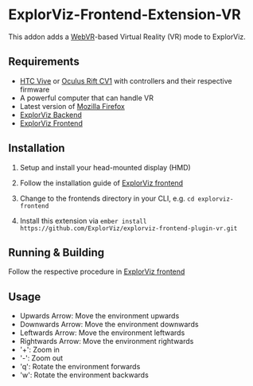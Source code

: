 # ExplorViz-Frontend-Extension-VR

This addon adds a [WebVR](https://webvr.info/)-based Virtual Reality (VR) mode to ExplorViz.

## Requirements
- [HTC Vive](https://www.vive.com) or [Oculus Rift CV1](https://www.oculus.com/rift/) with controllers and their respective firmware
- A powerful computer that can handle VR
- Latest version of [Mozilla Firefox](https://www.mozilla.org/)
- [ExplorViz Backend](https://github.com/ExplorViz/explorviz-backend)
- [ExplorViz Frontend](https://github.com/ExplorViz/explorviz-frontend)

## Installation

1. Setup and install your head-mounted display (HMD)

2. Follow the installation guide of [ExplorViz frontend](https://github.com/ExplorViz/explorviz-frontend#development)

3. Change to the frontends directory in your CLI, e.g. `cd explorviz-frontend`

4. Install this extension via `ember install https://github.com/ExplorViz/explorviz-frontend-plugin-vr.git`

## Running & Building

Follow the respective procedure in [ExplorViz frontend](https://github.com/ExplorViz/explorviz-frontend#running--development)

## Usage

- Upwards Arrow: Move the environment upwards 
- Downwards Arrow: Move the environment downwards 
- Leftwards Arrow: Move the environment leftwards
- Rightwards Arrow: Move the environment rightwards
- '+': Zoom in
- '-': Zoom out
- 'q': Rotate the environment forwards
- 'w': Rotate the environment backwards
